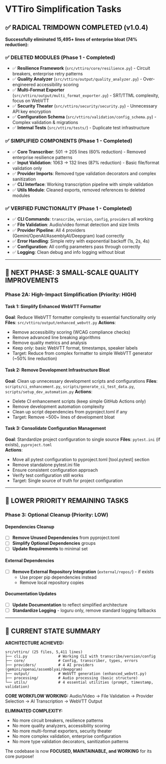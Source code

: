 # VTTiro Simplification Tasks

## ✅ RADICAL TRIMDOWN COMPLETED (v1.0.4)
**Successfully eliminated 15,495+ lines of enterprise bloat (74% reduction):**

### ✅ DELETED MODULES (Phase 1 - Completed)
- ✅ **Resilience Framework** (`src/vttiro/core/resilience.py`) - Circuit breakers, enterprise retry patterns
- ✅ **Quality Analyzer** (`src/vttiro/output/quality_analyzer.py`) - Over-engineered accessibility scoring  
- ✅ **Multi-Format Exporter** (`src/vttiro/output/multi_format_exporter.py`) - SRT/TTML complexity, focus on WebVTT
- ✅ **Security Theater** (`src/vttiro/security/security.py`) - Unnecessary API key encryption
- ✅ **Configuration Schema** (`src/vttiro/validation/config_schema.py`) - Complex validation & migrations
- ✅ **Internal Tests** (`src/vttiro/tests/`) - Duplicate test infrastructure

### ✅ SIMPLIFIED COMPONENTS (Phase 1 - Completed)  
- ✅ **Core Transcriber**: 501 → 205 lines (60% reduction) - Removed enterprise resilience patterns
- ✅ **Input Validation**: 1063 → 132 lines (87% reduction) - Basic file/format validation only
- ✅ **Provider Imports**: Removed type validation decorators and complex sanitization
- ✅ **CLI Interface**: Working transcription pipeline with simple validation
- ✅ **Utils Module**: Cleaned exports, removed references to deleted modules

### ✅ VERIFIED FUNCTIONALITY (Phase 1 - Completed)
- ✅ **CLI Commands**: `transcribe`, `version`, `config`, `providers` all working
- ✅ **File Validation**: Audio/video format detection and size limits
- ✅ **Provider Pipeline**: All 4 providers (Gemini/OpenAI/AssemblyAI/Deepgram) load correctly  
- ✅ **Error Handling**: Simple retry with exponential backoff (1s, 2s, 4s)
- ✅ **Configuration**: All config parameters pass through correctly
- ✅ **Logging**: Clean debug and info logging without bloat

---

## 🎯 NEXT PHASE: 3 SMALL-SCALE QUALITY IMPROVEMENTS

### Phase 2A: High-Impact Simplification (Priority: HIGH)

#### Task 1: Simplify Enhanced WebVTT Formatter
**Goal**: Reduce WebVTT formatter complexity to essential functionality only
**Files**: `src/vttiro/output/enhanced_webvtt.py`
**Actions**:
- Remove accessibility scoring (WCAG compliance checks)
- Remove advanced line breaking algorithms  
- Remove quality metrics and analysis
- Keep only: basic WebVTT format, timestamps, speaker labels
- Target: Reduce from complex formatter to simple WebVTT generator (~50% line reduction)

#### Task 2: Remove Development Infrastructure Bloat  
**Goal**: Clean up unnecessary development scripts and configurations
**Files**: `scripts/ci_enhancement.py`, `scripts/generate_ci_test_data.py`, `scripts/setup_dev_automation.py`
**Actions**:
- Delete CI enhancement scripts (keep simple GitHub Actions only)
- Remove development automation complexity
- Clean up script dependencies from pyproject.toml if any
- Target: Remove ~500+ lines of development bloat

#### Task 3: Consolidate Configuration Management
**Goal**: Standardize project configuration to single source
**Files**: `pytest.ini` (if exists), `pyproject.toml`  
**Actions**:
- Move all pytest configuration to pyproject.toml [tool.pytest] section
- Remove standalone pytest.ini file
- Ensure consistent configuration approach
- Verify test configuration still works
- Target: Single source of truth for project configuration

---

## 🔄 LOWER PRIORITY REMAINING TASKS

### Phase 3: Optional Cleanup (Priority: LOW)

#### Dependencies Cleanup
- [ ] **Remove Unused Dependencies** from pyproject.toml
- [ ] **Simplify Optional Dependencies** groups  
- [ ] **Update Requirements** to minimal set

#### External Dependencies  
- [ ] **Remove External Repository Integration** (`external/repos/`) - if exists
  - Use proper pip dependencies instead
  - Remove local repository copies

#### Documentation Updates
- [ ] **Update Documentation** to reflect simplified architecture
- [ ] **Standardize Logging** - loguru only, remove standard logging fallbacks

---

## 🎯 CURRENT STATE SUMMARY

**ARCHITECTURE ACHIEVED:**
```
src/vttiro/ (25 files, 5,411 lines)
├── cli.py              # Working CLI with transcribe/version/config
├── core/               # Config, transcriber, types, errors
├── providers/          # 4 AI providers (gemini/openai/assemblyai/deepgram)  
├── output/             # WebVTT generation (enhanced_webvtt.py)
├── processing/         # Audio processing (basic structure)
└── utils/              # 4 essential utilities (prompt, timestamp, validation)
```

**CORE WORKFLOW WORKING:**
Audio/Video → File Validation → Provider Selection → AI Transcription → WebVTT Output

**ELIMINATED COMPLEXITY:**
- No more circuit breakers, resilience patterns
- No more quality analyzers, accessibility scoring  
- No more multi-format exporters, security theater
- No more complex validation, enterprise configuration
- No more type validation decorators, sanitization patterns

The codebase is now **FOCUSED, MAINTAINABLE, and WORKING** for its core purpose!